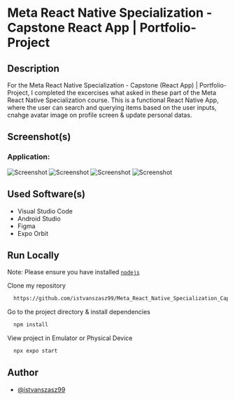 ﻿# Meta React Native Specialization - Capstone React App | Portfolio-Project

## Description

For the Meta React Native Specialization - Capstone (React App) | Portfolio-Project, I completed the excercises what asked in these part of the Meta React Native Specialization course. This is a functional React Native App, where the user can search and querying items based on the user inputs, cnahge avatar image on profile screen & update personal datas.
 
## Screenshot(s)

### Application:

![Screenshot](screenshots/Screenshot-1.png)
![Screenshot](screenshots/Screenshot-2.png)
![Screenshot](screenshots/Screenshot-3.png)
![Screenshot](screenshots/Screenshot-4.png)

## Used Software(s)
- Visual Studio Code
- Android Studio
- Figma
- Expo Orbit

## Run Locally

Note: Please ensure you have installed <code><a href="https://nodejs.org/en/download/">nodejs</a></code>

Clone my repository
```bash
  https://github.com/istvanszasz99/Meta_React_Native_Specialization_Capstone_React_App_Portfolio_Project.git
```

Go to the project directory & install dependencies
```bash
  npm install
```

View project in Emulator or Physical Device
```bash
  npx expo start
```

## Author
- [@istvanszasz99](https://www.github.com/istvanszasz99)
